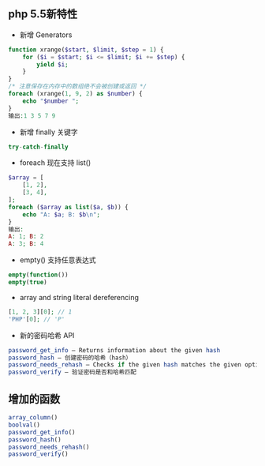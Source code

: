 ## php 5.5新特性

* 新增 Generators
``` php
function xrange($start, $limit, $step = 1) {
    for ($i = $start; $i <= $limit; $i += $step) {
        yield $i;
    }
}
/* 注意保存在内存中的数组绝不会被创建或返回 */ 
foreach (xrange(1, 9, 2) as $number) {
    echo "$number ";
}
输出:1 3 5 7 9
```

* 新增 finally 关键字
``` php
try-catch-finally
```

* foreach 现在支持 list()
``` php
$array = [
    [1, 2],
    [3, 4],
];
foreach ($array as list($a, $b)) {
    echo "A: $a; B: $b\n";
}
输出:
A: 1; B: 2
A: 3; B: 4
```

* empty() 支持任意表达式
``` php
empty(function())
empty(true)
```

* array and string literal dereferencing
``` php
[1, 2, 3][0]; // 1
'PHP'[0]; // 'P'
```

* 新的密码哈希 API
``` php
password_get_info — Returns information about the given hash
password_hash — 创建密码的哈希（hash）
password_needs_rehash — Checks if the given hash matches the given options
password_verify — 验证密码是否和哈希匹配
```

## 增加的函数
``` php
array_column()
boolval()
password_get_info()
password_hash()
password_needs_rehash()
password_verify()
```
